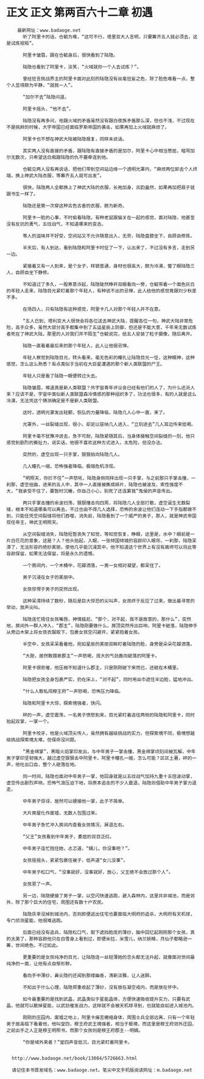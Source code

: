 # 正文 正文 第两百六十二章 初遇
        最新网址：www.badaoge.net
          听了阿里卡的话，仓毓为难，“这可不行，塔里亚大人言明，只要筹齐五人就必须去，这是试炼规矩”。
      
          阿里卡皱眉，跟在仓毓身后，很快看到了陆隐。
      
          陆隐也看到了阿里卡，淡笑，“火域就你一个人去试炼？”。
      
          曾经狂言挑战界主的阿里卡面对此刻的陆隐没有丝毫狂妄之色，除了脸色难看一点，整个人显得颇为平静，“就我一人”。
      
          “加尔不去”陆隐问道。
      
          阿里卡摇头，“他不去”。
      
          陆隐没有再多问，他跟火域的矛盾虽然没有跟白夜族矛盾那么深，但也不浅，不过现在不是挑衅的时候，大宇帝国已经面临罗斯帝国的袭击，如果再加上火域就麻烦了。
      
          阿里卡也不想在神武大陆被陆隐报复，同样未说话。
      
          其实两人没有直接的矛盾，跟陆隐有直接矛盾的是加尔，阿里卡心中相当憋屈，暗骂加尔无数次，只希望这白痴跟陆隐的仇不要牵连到他。
      
          仓毓见两人没有再说话，把他们带到空间站边缘一个透明光罩内，“麻烦两位卸去个人终端，换上神武大陆衣服，等筹齐五人就可出发”。
      
          很快，陆隐两人全都换上了神武大陆的衣服，长袍加身，古韵盎然，如果再加把扇子就跟书生一样了。
      
          陆隐还是第一次穿这种古色古香的衣服，颇为新奇。
      
          阿里卡一脸的心事，不时偷看陆隐，有种老鼠跟猫关在一起的感觉，面对陆隐，他甚至没有反抗的勇气，五纹战气，不知道哪来的变态。
      
          等人的滋味并不好受，空间站又不允许随意出入，无奈，陆隐盘膝坐下，自顾自修炼。
      
          半天后，有人到达，看到陆隐和阿里卡时怔了一下，认出来了，不过没有多言，走到另一边。
      
          紧接着又有一人到来，是个女子，样貌普通，身材也很高大，颇为冷漠，瞥了眼陆隐三人，自顾自坐下静修。
      
          不知道过了多久，一股寒意诈起，陆隐陡然睁开双眼看向一旁，仓毓带着一个面色灰白的年轻人走来，陆隐目光紧盯着那个年轻人，有种说不出的忌惮，此人给他的感觉竟跟刘少秋差不多。
      
          在场四人，只有陆隐有这种感觉，阿里卡几人对那个年轻人并不在意。
      
          “五人已到，塔利亚大人很快会将各位送去神武大陆，提醒各位一句，神武大陆非常危险，高手众多，虽然大部分高手都集中到了五运星辰上防御，但还是不能大意，千年来无数试炼者死在了神武大陆，那里的人对我们并不陌生”仓毓说完，给五人安装了粒子摄像，随后离开。
      
          陆隐一直看着最后来的那个年轻人，此人让他很忌惮。
      
          年轻人察觉到陆隐目光，转头看来，毫无色彩的瞳孔让陆隐目光一怔，这种眼神，这种感觉，怎么这么熟悉？有点类似于当初在大巨星遭遇的那个新人类联盟的尸王。
      
          年轻人只是看了陆隐一眼便转过头去。
      
          陆隐皱眉，难道真是新人类联盟？外宇宙青年评议会已经有他们的人了，为什么还派人来？应该不是，宇宙中类似新人类联盟森冷情感的那种组织多了，功法也很多，有的人就是这么冷漠，无法凭这个猜测确定是不是新人类联盟。
      
          这时，透明光罩发出轻颤，恢弘的力量降临，陆隐几人心中一震，来了。
      
          光罩外，一丝裂缝出现，很小，却足以容纳几人进入，“立刻进去”几人耳边传来低喝。
      
          阿里卡毫不犹豫冲进去，急不可耐，陆隐紧随其后，当身体接触空间裂缝的一刻，他只感觉到剧烈的撕扯力，说实话，他很不喜欢这种方式进入，太危险，但没办法。
      
          突然的，虚空出现一只手掌，狠狠拍向陆隐几人。
      
          几人瞳孔一缩，恐怖强者降临，极端危机浮现。
      
          “明照天，你拦不住”一声怒吼，陆隐身侧同样出现一只手掌，与之前那只手掌击撞，一刹那，虚空扭曲，进来的五人中，其中一人直接被撕成碎片，陆隐也被波及，索性强度不大，“我承受不住了，要暂时沉睡，你自己小心，别死了还连累我”鬼侯的声音传出。
      
          两只手掌击撞的余波扫荡，狠狠撞击向四周，将陆隐几人全部打散，虚空诞生无数裂缝，根本不知道哪条可以离去，不过也由不得几人选择，恐怖的余波让他们连动一下手指都做不到，只能任凭空间裂缝将他们吞噬，消失前，陆隐看到了一个威严的男子，那人，就是神武帝国现任帝王，神武王明照天。
      
          从空间裂缝消失，陆隐短暂丧失了知觉，等知觉恢复，睁眼，这里是，水中？眼前是一片白花花的景象，这是？人？他头抬起，入眼，一张倾国倾城的容颜印入眼帘，一刹那，陆隐呆滞了，无法形容的绝妙美丽，使他几乎能沉浸其中，他不知道这个世界上有没有画师可以将此等容颜保留，如果无法保留，将是永久的遗憾。
      
          一个房间内，一个木桶中，花瓣洒落，一男一女相对凝望，都呆住了。
      
          男子沉浸在女子的美丽中。
      
          女孩惊愕于男子的突然出现。
      
          这种呆滞持续了数秒，随后是巨大惊恐的尖叫声，女孩终于反应了过来，做出最寻常的举动，放声尖叫。
      
          陆隐连忙捂住女孩嘴唇，神情尴尬，“那个，对不起，我不是故意的，那什么”，突然地，房间外一群人冲入，“郡主”，陆隐刚要做什么，房顶突然传出巨响，阿里卡砸落，陆隐伸手从旁边木架上将女孩衣服取下，包裹女孩空闪避开，紧紧抱着女孩。
      
          半空中，女孩呆呆看着他，宛如星辰的美丽双眸盯着陆隐的脸，身旁是朵朵花瓣洒落。
      
          “大胆，居然敢猥亵郡主”一声怒喝，庞大的气劲轰向砸落的阿里卡。
      
          阿里卡很悲催，他压根不知道什么郡主，只是刚刚砸下来而已，还砸在木桶里。
      
          陆隐把女孩全身包裹严实，扔在床上，“对不起”，同时用丝巾遮住半边脸，猛地冲出。
      
          “什么人敢私闯穆王府”一声怒喝，恐怖压力降临。
      
          陆隐和阿里卡大惊，探索境强者，快闪。
      
          砰的一声，虚空震荡，一名男子愤怒到来，目光紧盯着逃往两侧的陆隐和阿里卡，同时抬起双掌，一掌一个。
      
          阿里卡咬牙，他是火域顶尖传人，虽然拥有越级挑战的实力，但探索境不同，极境想越级挑战探索境太难，但保命没问题。
      
          “黑金绵掌”，黑暗火焰掌印发出，与中年男子一掌击撞，黑金绵掌顷刻间被瓦解，中年男子掌印坚韧强大，越过虚空狠狠击中阿里卡，阿里卡瞳孔一缩，怎么可能？区区土著，砰的一声，他吐出口血，整个人砸落在地。
      
          同一时间，陆隐也面对中年男子一掌，他回身就是以五纹战气加持九重十五倍波动掌，虚空传出剧烈声响，恐怖气浪压迫下地，将原本追击的不少人震退，陆隐则借助中年男子掌力退走。
      
          中年男子惊讶，居然可以硬接他一掌，此子不简单。
      
          大片房屋化作废墟，无数人包围过来。
      
          中年男子急忙冲入房间内查看女孩情况，屏退左右。
      
          “父王”女孩看到中年男子，委屈的双目泛红。
      
          中年男子连忙抱住她，忐忑道，“嫣儿，你没事吧？”。
      
          女孩摇摇头，紧紧包裹住被子，低声道“女儿没事”。
      
          中年男子松口气，“没事就好，没事就好，放心，父王绝不会放过那个人”。
      
          女孩恩了一声。
      
          另一边，陆隐硬接了男子一掌，以空闪快速逃跑，避入森林内，这里并非城池，而是郊外，除了那个巨大的住宅，周围还有数十户农民。
      
          陆隐庆幸没掉到城池内，否则即便逃出住宅也要面临大明府的追杀，大明府有天机球，专门侦测星能，他很难逃跑。
      
          后面已经没有追兵，陆隐松口气，取下遮挡脸庞的薄纱，脑中回忆起刚刚那个女孩，真的太美了，那种容颜他只在白雪身上看到过，即便米拉，米雪儿，纳兰妖精，月仙子都略逊一筹，世间绝色，不过如此。
      
          更重要的是女孩纯净的目光，让陆隐连一丝轻薄她的念头都无法升起，就像面对世间最纯净的一面，让他有点自惭形秽。
      
          看向手中薄纱，鼻尖隐约还闻到那缕幽香，清新淡雅，让人迷醉。
      
          不知出于什么心理，陆隐郑重收起了薄纱，没有放在凝空戒内，而是放在怀中。
      
          如今最重要的是找到武晶，武晶类似于星能晶体，方便快速吸收提升实力，只要有武晶，他就可以散掉星能，以武劲催发战力，这样就不会被天机球寻到，也就能自如进入城池内。
      
          刚刚的庄园内，废墟之地上，阿里卡痛苦蜷缩身体，周围士兵全部远离，只有一个年轻男子居高临下看着他，他叫堂四，穆王府武王境强者，相当于极境，而这里是穆王府郊外庄园，之前出手之人正是穆王明照书，而那个女孩则是穆王府郡主--明嫣。
      
          “你是域外来者？”堂四声音低沉，目光紧盯着阿里卡。
      
      
      http://www.badaoge.net/book/13084/5726663.html
      
      请记住本书首发域名：www.badaoge.net。笔尖中文手机版阅读网址：m.badaoge.net